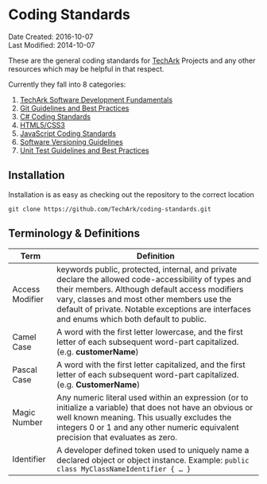 Coding Standards
================

Date Created: 2016-10-07  
Last Modified: 2014-10-07 

These are the general coding standards for [TechArk][techark] Projects and any other resources which may be helpful in that respect.

Currently they fall into 8 categories:

1. [TechArk Software Development Fundamentals](techark_software_development_fundamentals.md)
2. [Git Guidelines and Best Practices](git_guidelines.md)
3. [C\# Coding Standards](csharp_coding_standards.md)
4. [HTML5/CSS3](html_css_coding_standards.md)
5. [JavaScript Coding Standards](javascript_coding_standards.md)
6. [Software Versioning Guidelines](software_versioning_guidelines.md)
7. [Unit Test Guidelines and Best Practices](unit_test_guidelines.md)


## Installation

Installation is as easy as checking out the repository to the correct location

	git clone https://github.com/TechArk/coding-standards.git

## Terminology & Definitions

|Term | Definition                                                |
|-------------| ----------------------------------------------------------|
|Access Modifier | keywords public, protected, internal, and private declare the allowed code-accessibility of types and their members. Although default access modifiers vary, classes and most other members use the default of private. Notable exceptions are interfaces and enums which both default to public.|
|Camel Case | A word with the first letter lowercase, and the first letter of each subsequent word-part capitalized. (e.g. **customerName**) |
|Pascal Case | A word with the first letter capitalized, and the first letter of each subsequent word-part capitalized. (e.g. **CustomerName**) |
| Magic Number | Any numeric literal used within an expression (or to initialize a variable) that does not have an obvious or well known meaning. This usually excludes the integers 0 or 1 and any other numeric equivalent precision that evaluates as zero. |
| Identifier | A developer defined token used to uniquely name a declared object or object instance. Example: `public class MyClassNameIdentifier { … }` |


[techark]: http://www.gotechark.com
